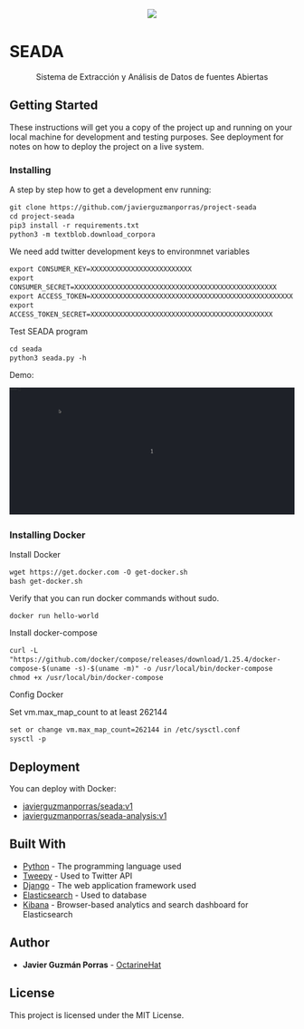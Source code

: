 <p align="center">
  <img src="https://github.com/javierguzmanporras/project-seada/blob/master/doc/img/seada_logo.png"/>
</p>

# SEADA
<p align="center">Sistema de Extracción y Análisis de Datos de fuentes Abiertas</p>

## Getting Started

These instructions will get you a copy of the project up and running on your local machine for development and testing purposes. See deployment for notes on how to deploy the project on a live system.

### Installing

A step by step how to get a development env running:

```
git clone https://github.com/javierguzmanporras/project-seada
cd project-seada
pip3 install -r requirements.txt
python3 -m textblob.download_corpora
```

We need add twitter development keys to environmnet variables
```
export CONSUMER_KEY=XXXXXXXXXXXXXXXXXXXXXXXXX
export CONSUMER_SECRET=XXXXXXXXXXXXXXXXXXXXXXXXXXXXXXXXXXXXXXXXXXXXXXXXXX
export ACCESS_TOKEN=XXXXXXXXXXXXXXXXXXXXXXXXXXXXXXXXXXXXXXXXXXXXXXXXXX
export ACCESS_TOKEN_SECRET=XXXXXXXXXXXXXXXXXXXXXXXXXXXXXXXXXXXXXXXXXXXXX
```

Test SEADA program
```
cd seada
python3 seada.py -h
```

Demo:

![SEADA Demo](demo/demo1.gif)


### Installing Docker
Install Docker
```
wget https://get.docker.com -O get-docker.sh
bash get-docker.sh
```

Verify that you can run docker commands without sudo.
```
docker run hello-world
```

Install docker-compose
```
curl -L "https://github.com/docker/compose/releases/download/1.25.4/docker-compose-$(uname -s)-$(uname -m)" -o /usr/local/bin/docker-compose
chmod +x /usr/local/bin/docker-compose
``` 

Config Docker

Set vm.max_map_count to at least 262144

```
set or change vm.max_map_count=262144 in /etc/sysctl.conf
sysctl -p
```


## Deployment

You can deploy with Docker:

* [javierguzmanporras/seada:v1](https://hub.docker.com/repository/docker/javierguzmanporras/seada)
* [javierguzmanporras/seada-analysis:v1](https://hub.docker.com/repository/docker/javierguzmanporras/seada-analysis)

## Built With

* [Python](https://github.com/python) - The programming language used
* [Tweepy](https://github.com/tweepy/tweepy) - Used to Twitter API
* [Django](https://github.com/django/django) - The web application framework used
* [Elasticsearch](https://github.com/elastic/elasticsearch) - Used to database
* [Kibana](https://github.com/elastic/kibana) - Browser-based analytics and search dashboard for Elasticsearch


## Author

* **Javier Guzmán Porras** - [OctarineHat](https://github.com/javierguzmanporras)

## License

This project is licensed under the MIT License.

